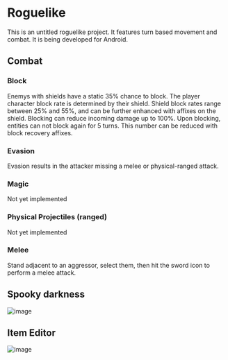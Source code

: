 # Roguelike

This is an untitled roguelike project. It features turn based movement and combat. It is being developed for Android.

## Combat

### Block

Enemys with shields have a static 35% chance to block. The player character block rate is determined by their shield. Shield block rates range between 25% and 55%, and can be further enhanced with affixes on the shield.
Blocking can reduce incoming damage up to 100%.
Upon blocking, entities can not block again for 5 turns. This number can be reduced with block recovery affixes.

### Evasion

Evasion results in the attacker missing a melee or physical-ranged attack.

### Magic

Not yet implemented

### Physical Projectiles (ranged)

Not yet implemented

### Melee

Stand adjacent to an aggressor, select them, then hit the sword icon to perform a melee attack.

## Spooky darkness

![image](https://media.discordapp.net/attachments/237335760905306112/1057809237205590118/drag.gif)

## Item Editor

![image](https://cdn.discordapp.com/attachments/237335760905306112/1069889145792626740/image.png)
